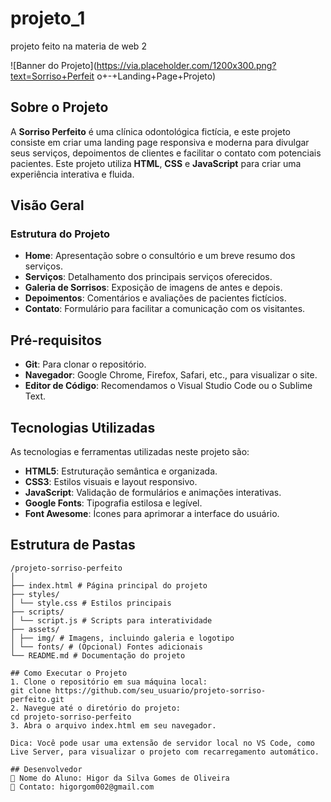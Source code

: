 # projeto_1

projeto feito na materia de web 2

![Banner do
Projeto](https://via.placeholder.com/1200x300.png?text=Sorriso+Perfeit
o+-+Landing+Page+Projeto)

## Sobre o Projeto

A **Sorriso Perfeito** é uma clínica odontológica fictícia, e este
projeto consiste em criar uma landing page responsiva e moderna para
divulgar seus serviços, depoimentos de clientes e facilitar o contato
com potenciais pacientes. Este projeto utiliza **HTML**, **CSS** e
**JavaScript** para criar uma experiência interativa e fluida.

## Visão Geral

### Estrutura do Projeto

- **Home**: Apresentação sobre o consultório e um breve resumo dos
  serviços.
- **Serviços**: Detalhamento dos principais serviços oferecidos.
- **Galeria de Sorrisos**: Exposição de imagens de antes e depois.
- **Depoimentos**: Comentários e avaliações de pacientes fictícios.
- **Contato**: Formulário para facilitar a comunicação com os
  visitantes.

## Pré-requisitos

- **Git**: Para clonar o repositório.
- **Navegador**: Google Chrome, Firefox, Safari, etc., para visualizar
  o site.
- **Editor de Código**: Recomendamos o Visual Studio Code ou o Sublime
  Text.

## Tecnologias Utilizadas

As tecnologias e ferramentas utilizadas neste projeto são:

- **HTML5**: Estruturação semântica e organizada.
- **CSS3**: Estilos visuais e layout responsivo.
- **JavaScript**: Validação de formulários e animações interativas.
- **Google Fonts**: Tipografia estilosa e legível.
- **Font Awesome**: Ícones para aprimorar a interface do usuário.

## Estrutura de Pastas

```plaintext
/projeto-sorriso-perfeito
│
├── index.html # Página principal do projeto
├── styles/
│ └── style.css # Estilos principais
├── scripts/
│ └── script.js # Scripts para interatividade
├── assets/
│ ├── img/ # Imagens, incluindo galeria e logotipo
│ └── fonts/ # (Opcional) Fontes adicionais
└── README.md # Documentação do projeto

## Como Executar o Projeto
1. Clone o repositório em sua máquina local:
git clone https://github.com/seu_usuario/projeto-sorriso-
perfeito.git
2. Navegue até o diretório do projeto:
cd projeto-sorriso-perfeito
3. Abra o arquivo index.html em seu navegador.

Dica: Você pode usar uma extensão de servidor local no VS Code, como
Live Server, para visualizar o projeto com recarregamento automático.

## Desenvolvedor
 Nome do Aluno: Higor da Silva Gomes de Oliveira 
 Contato: higorgom002@gmail.com
```
